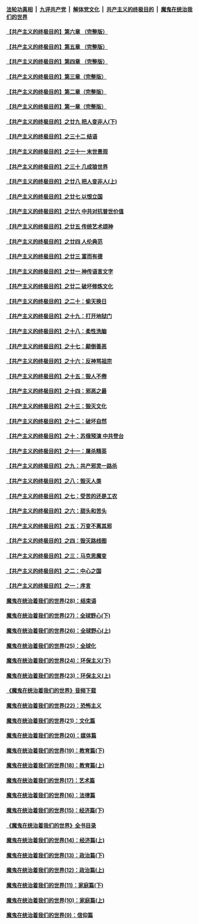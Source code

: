 ####  [法轮功真相](../../../../basic/blob/master/README.md?t=09201713) &nbsp;|&nbsp; [九评共产党](../../../../9ping.md/blob/master/README.md?t=09201713) &nbsp;|&nbsp; [解体党文化](../../../../jtdwh.md/blob/master/README.md?t=09201713)  &nbsp;|&nbsp; [共产主义的终极目的](../../../../gczydzjmd.md/blob/master/README.md?t=09201713) &nbsp;|&nbsp; [魔鬼在统治我们的世界](../../../../mgztzwmdsj.md/blob/master/README.md?t=09201713) 

#### [【共产主义的终极目的】第六章 （完整版）](../pages/nsc422/n11428913.md?t=09201713) 

#### [【共产主义的终极目的】第五章 （完整版）](../pages/nsc422/n11428912.md?t=09201713) 

#### [【共产主义的终极目的】第四章 （完整版）](../pages/nsc422/n11428907.md?t=09201713) 

#### [【共产主义的终极目的】第三章（完整版）](../pages/nsc422/n11428848.md?t=09201713) 

#### [【共产主义的终极目的】第二章（完整版）](../pages/nsc422/n11428831.md?t=09201713) 

#### [【共产主义的终极目的】第一章（完整版）](../pages/nsc422/n11417651.md?t=09201713) 

#### [【共产主义的终极目的】之廿九 把人变非人(下)](../pages/nsc422/n11344140.md?t=09201713) 

#### [【共产主义的终极目的】之三十二 结语](../pages/nsc422/n11360535.md?t=09201713) 

#### [【共产主义的终极目的】之三十一 末世景观](../pages/nsc422/n11351129.md?t=09201713) 

#### [【共产主义的终极目的】之三十 几成狼世界](../pages/nsc422/n11348280.md?t=09201713) 

#### [【共产主义的终极目的】之廿八 把人变非人(上)](../pages/nsc422/n11340492.md?t=09201713) 

#### [【共产主义的终极目的】之廿七 以恨立国](../pages/nsc422/n11336944.md?t=09201713) 

#### [【共产主义的终极目的】之廿六 中共对抗普世价值](../pages/nsc422/n11324785.md?t=09201713) 

#### [【共产主义的终极目的】之廿五 传统艺术颂神](../pages/nsc422/n11296396.md?t=09201713) 

#### [【共产主义的终极目的】之廿四 人伦典范](../pages/nsc422/n11296397.md?t=09201713) 

#### [【共产主义的终极目的】之廿三 富而有德](../pages/nsc422/n11283598.md?t=09201713) 

#### [【共产主义的终极目的】之廿一 神传语言文字](../pages/nsc422/n11263265.md?t=09201713) 

#### [【共产主义的终极目的】之廿二 破坏修炼文化](../pages/nsc422/n11245728.md?t=09201713) 

#### [【共产主义的终极目的】之二十：偷天换日](../pages/nsc422/n11238846.md?t=09201713) 

#### [【共产主义的终极目的】之十九：打开地狱门](../pages/nsc422/n11206376.md?t=09201713) 

#### [【共产主义的终极目的】之十八：柔性洗脑](../pages/nsc422/n11199994.md?t=09201713) 

#### [【共产主义的终极目的】之十七：颠倒善恶](../pages/nsc422/n11179782.md?t=09201713) 

#### [【共产主义的终极目的】之十六：反神骂祖宗](../pages/nsc422/n11166798.md?t=09201713) 

#### [【共产主义的终极目的】之十五：毁人不倦](../pages/nsc422/n11166792.md?t=09201713) 

#### [【共产主义的终极目的】之十四：邪恶之最](../pages/nsc422/n11150249.md?t=09201713) 

#### [【共产主义的终极目的】之十三：毁灭文化](../pages/nsc422/n11135227.md?t=09201713) 

#### [【共产主义的终极目的】之十二：破坏自然](../pages/nsc422/n11135214.md?t=09201713) 

#### [【共产主义的终极目的】之十：苏俄预演 中共登台](../pages/nsc422/n11118424.md?t=09201713) 

#### [【共产主义的终极目的】之十一：屠杀精英](../pages/nsc422/n11118442.md?t=09201713) 

#### [【共产主义的终极目的】之九：共产邪灵一路杀](../pages/nsc422/n11114139.md?t=09201713) 

#### [【共产主义的终极目的】之八：毁灭人类](../pages/nsc422/n11108503.md?t=09201713) 

#### [【共产主义的终极目的】之七：受苦的还是工农](../pages/nsc422/n11101809.md?t=09201713) 

#### [【共产主义的终极目的】之六：甜头和苦头](../pages/nsc422/n11096971.md?t=09201713) 

#### [【共产主义的终极目的】之五：万变不离其邪](../pages/nsc422/n11091285.md?t=09201713) 

#### [【共产主义的终极目的】之四：毁灭路线图](../pages/nsc422/n11086284.md?t=09201713) 

#### [【共产主义的终极目的】之三：马克思魔变](../pages/nsc422/n11061941.md?t=09201713) 

#### [【共产主义的终极目的】之二：中心之国](../pages/nsc422/n11047728.md?t=09201713) 

#### [【共产主义的终极目的】之一：序言](../pages/nsc422/n11086077.md?t=09201713) 

#### [魔鬼在统治着我们的世界(28)：结束语](../pages/nsc422/n10936246.md?t=09201713) 

#### [魔鬼在统治着我们的世界(27)：全球野心(下)](../pages/nsc422/n10928319.md?t=09201713) 

#### [魔鬼在统治着我们的世界(26)：全球野心(上)](../pages/nsc422/n10900318.md?t=09201713) 

#### [魔鬼在统治着我们的世界(25)：全球化](../pages/nsc422/n10788205.md?t=09201713) 

#### [魔鬼在统治着我们的世界(24)：环保主义(下)](../pages/nsc422/n10695307.md?t=09201713) 

#### [魔鬼在统治着我们的世界(23)：环保主义(上)](../pages/nsc422/n10688613.md?t=09201713) 

#### [《魔鬼在统治着我们的世界》音频下载](../pages/nsc422/n10635553.md?t=09201713) 

#### [魔鬼在统治着我们的世界(22)：恐怖主义](../pages/nsc422/n10614727.md?t=09201713) 

#### [魔鬼在统治着我们的世界(21)：文化篇](../pages/nsc422/n10597706.md?t=09201713) 

#### [魔鬼在统治着我们的世界(20)：媒体篇](../pages/nsc422/n10586579.md?t=09201713) 

#### [魔鬼在统治着我们的世界(19)：教育篇(下)](../pages/nsc422/n10564808.md?t=09201713) 

#### [魔鬼在统治着我们的世界(18)：教育篇(上)](../pages/nsc422/n10526970.md?t=09201713) 

#### [魔鬼在统治着我们的世界(17)：艺术篇](../pages/nsc422/n10499093.md?t=09201713) 

#### [魔鬼在统治着我们的世界(16)：法律篇](../pages/nsc422/n10485969.md?t=09201713) 

#### [魔鬼在统治着我们的世界(15)：经济篇(下)](../pages/nsc422/n10469975.md?t=09201713) 

#### [《魔鬼在统治着我们的世界》全书目录](../pages/nsc422/n10464261.md?t=09201713) 

#### [魔鬼在统治着我们的世界(14)：经济篇(上)](../pages/nsc422/n10457370.md?t=09201713) 

#### [魔鬼在统治着我们的世界(13)：政治篇(下)](../pages/nsc422/n10448270.md?t=09201713) 

#### [魔鬼在统治着我们的世界(12)：政治篇(上)](../pages/nsc422/n10444576.md?t=09201713) 

#### [魔鬼在统治着我们的世界(11)：家庭篇(下)](../pages/nsc422/n10440961.md?t=09201713) 

#### [魔鬼在统治着我们的世界(10)：家庭篇(上)](../pages/nsc422/n10435448.md?t=09201713) 

#### [魔鬼在统治着我们的世界(9)：信仰篇](../pages/nsc422/n10432159.md?t=09201713) 

